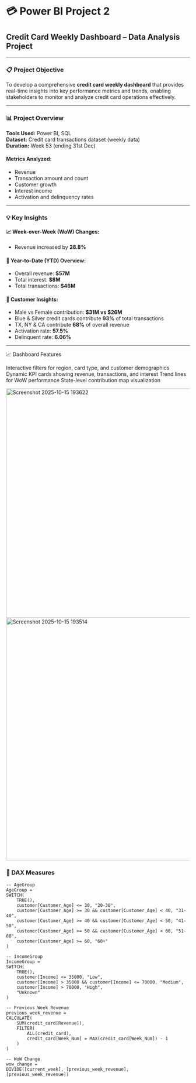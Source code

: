 
# 💳 Power BI Project 2  
## Credit Card Weekly Dashboard – Data Analysis Project  

---

### 📋 Project Objective  
To develop a comprehensive **credit card weekly dashboard** that provides real-time insights into key performance metrics and trends, enabling stakeholders to monitor and analyze credit card operations effectively.

---

### 📊 Project Overview  

**Tools Used:** Power BI, SQL  
**Dataset:** Credit card transactions dataset (weekly data)  
**Duration:** Week 53 (ending 31st Dec)  

#### Metrics Analyzed:
- Revenue  
- Transaction amount and count  
- Customer growth  
- Interest income  
- Activation and delinquency rates  

---

### 💡 Key Insights  

#### 📈 Week-over-Week (WoW) Changes:
- Revenue increased by **28.8%**

#### 📅 Year-to-Date (YTD) Overview:
- Overall revenue: **$57M**  
- Total interest: **$8M**  
- Total transactions: **$46M**  

#### 👥 Customer Insights:
- Male vs Female contribution: **$31M vs $26M**  
- Blue & Silver credit cards contribute **93%** of total transactions  
- TX, NY & CA contribute **68%** of overall revenue  
- Activation rate: **57.5%**  
- Delinquent rate: **6.06%**

---
📈 Dashboard Features

Interactive filters for region, card type, and customer demographics
Dynamic KPI cards showing revenue, transactions, and interest
Trend lines for WoW performance
State-level contribution map visualization


<img width="1365" height="627" alt="Screenshot 2025-10-15 193622" src="https://github.com/user-attachments/assets/c968e1d0-67dc-4733-a5d8-85b57ff58d38" />

<img width="1364" height="663" alt="Screenshot 2025-10-15 193514" src="https://github.com/user-attachments/assets/54e0ceb2-1d7d-4e0e-a280-0e7b90a2bb4f" />

### 🧮 DAX Measures  

```DAX
-- AgeGroup  
AgeGroup = 
SWITCH(
    TRUE(),
    customer[Customer_Age] <= 30, "20-30",
    customer[Customer_Age] >= 30 && customer[Customer_Age] < 40, "31-40",
    customer[Customer_Age] >= 40 && customer[Customer_Age] < 50, "41-50",
    customer[Customer_Age] >= 50 && customer[Customer_Age] < 60, "51-60",
    customer[Customer_Age] >= 60, "60+"
)

-- IncomeGroup  
IncomeGroup = 
SWITCH(
    TRUE(),
    customer[Income] <= 35000, "Low",
    customer[Income] > 35000 && customer[Income] <= 70000, "Medium",
    customer[Income] > 70000, "High",
    "Unknown"
)

-- Previous Week Revenue  
previous_week_revenue = 
CALCULATE(
    SUM(credit_card[Revenue]),
    FILTER(
        ALL(credit_card),
        credit_card[Week_Num] = MAX(credit_card[Week_Num]) - 1
    )
)

-- WoW Change  
wow_change = 
DIVIDE([current_week], [previous_week_revenue], [previous_week_revenue])




